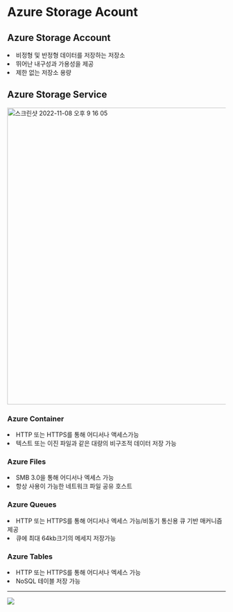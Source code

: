 # Azure Storage Acount

## Azure Storage Account
<li>비정형 및 반정형 데이터를 저장하는 저장소</li>
<li>뛰어난 내구성과 가용성을 제공</li>
<li>제한 없는 저장소 용량</li>

## Azure Storage Service
<img width="685" alt="스크린샷 2022-11-08 오후 9 16 05" src="https://user-images.githubusercontent.com/107936957/200561543-65a10a8f-969c-4411-994b-fa6ea01d0ab2.png">

### Azure Container
  <li>HTTP 또는 HTTPS를 통해 어디서나 액세스가능</li>
  <li>텍스트 또는 이진 파일과 같은 대량의 비구조적 데이터 저장 가능</li>
  
### Azure Files
  <li>SMB 3.0을 통해 어디서나 엑세스 가능</li>
  <li>항상 사용이 가능한 네트워크 파일 공유 호스트</li>
  
### Azure Queues
  <li>HTTP 또는 HTTPS를 통해 어디서나 엑세스 가능/비동기 통신용 큐 기반 매커니즘 제공</li>
  <li>큐에 최대 64kb크기의 메세지 저장가능</li>
  
### Azure Tables
  <li>HTTP 또는 HTTPS를 통해 어디서나 엑세스 가능</li>
  <li>NoSQL 테이블 저장 가능</li>
<hr>

<img src="https://user-images.githubusercontent.com/107936957/200562203-d8531e33-65af-4b21-b690-07548f7fd59d.jpeg">
